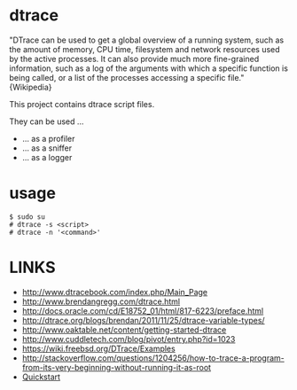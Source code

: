 dtrace
======
"DTrace can be used to get a global overview of a running system, such as the amount of memory, CPU time, filesystem and network resources used by the active processes. It can also provide much more fine-grained information, such as a log of the arguments with which a specific function is being called, or a list of the processes accessing a specific file." {Wikipedia}

This project contains dtrace script files.

They can be used ...
* ... as a profiler
* ... as a sniffer
* ... as a logger


usage
=====
```
$ sudo su
# dtrace -s <script>
# dtrace -n '<command>'
```

LINKS
=====
* http://www.dtracebook.com/index.php/Main_Page
* http://www.brendangregg.com/dtrace.html
* http://docs.oracle.com/cd/E18752_01/html/817-6223/preface.html
* http://dtrace.org/blogs/brendan/2011/11/25/dtrace-variable-types/
* http://www.oaktable.net/content/getting-started-dtrace
* http://www.cuddletech.com/blog/pivot/entry.php?id=1023
* https://wiki.freebsd.org/DTrace/Examples
* http://stackoverflow.com/questions/1204256/how-to-trace-a-program-from-its-very-beginning-without-running-it-as-root
* [Quickstart](http://www.tablespace.net/quicksheet/dtrace-quickstart.html)

